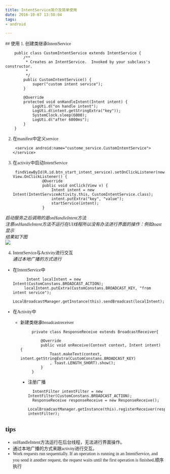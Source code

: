 ```yaml
---
title: IntentService简介及简单使用
date: 2016-10-07 13:58:04
tags:
- android

---
```

<font style="font-family:微软雅黑">
## 使用
1. 创建类继承IntentService  

		public class CustomIntentService extends IntentService {
		    /**
		     * Creates an IntentService.  Invoked by your subclass's constructor.
		     *
		     */
		    public CustomIntentService() {
		        super("custom intent service");
		    }
		
		    @Override
		    protected void onHandleIntent(Intent intent) {
				LogUti.d("on handle intent");
		        LogUti.d(intent.getStringExtra("key"));
		        SystemClock.sleep(6000);
		        LogUti.d("after 6000ms");
		    }
		}
2. 在manifest中定义service

		<service android:name="custome_service.CustomIntentService"></service>

3. 在activity中启动IntentService
		
		findViewById(R.id.btn_start_intent_service).setOnClickListener(new View.OnClickListener() {
		            @Override
		            public void onClick(View v) {
		                Intent intent = new Intent(IntentServiceActivity.this, CustomIntentService.class);
		                intent.putExtra("key", "value");
		                startService(intent);
		            }
_启动服务之后调用的是onHandleIntent方法_  
_注意onHandleIntent方法不运行在UI线程所以没有办法进行界面的操作：例如toast显示_  
_结果如下图_  
![](http://7xkzud.com1.z0.glb.clouddn.com/16-10-7/78666379.jpg)

4. IntentService与Activity进行交互  
_通过本地广播的方式进行_

 * 在IntentService中
 
	         Intent localIntent = new Intent(CustomConstans.BROADCAST_ACTION);
	        localIntent.putExtra(CustomConstans.BROADCAST_KEY, "from intent service");
		     LocalBroadcastManager.getInstance(this).sendBroadcast(localIntent);
 * 在Activity中
	 * 新建类继承broadcastreceiver
		 
			    private class ResponseReceive extends BroadcastReceiver{
			
			        @Override
			        public void onReceive(Context context, Intent intent) {
			            Toast.makeText(context, intent.getStringExtra(CustomConstans.BROADCAST_KEY)
			            , Toast.LENGTH_SHORT).show();
			        }
			    }
		* 注册广播
		
		        IntentFilter intentFilter = new IntentFilter(CustomConstans.BROADCAST_ACTION);
		        ResponseReceive responseReceive = new ResponseReceive();
		        LocalBroadcastManager.getInstance(this).registerReceiver(responseReceive, intentFilter);
## tips
* onHandleIntent方法运行在后台线程，无法进行界面操作。
* 通过本地广播的方式来跟activity进行交互。
* Work requests run sequentially. If an operation is running in an IntentService, and you send it another request, the request waits until the first operation is finished.顺序执行